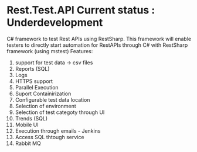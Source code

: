 # Rest.Test.API Current status : Underdevelopment
C# framework to test Rest APIs using RestSharp.
This framework will enable testers to directly start automation for RestAPIs through C# with RestSharp framework (using mstest)
Features:
1. support for test data -> csv files
2. Reports (SQL)
3. Logs
4. HTTPS support
5. Parallel Execution
6. Suport Containirization
7. Configurable test data location
8. Selection of environment
9. Selection of test categoty through UI
10. Trends (SQL)
11. Mobile UI
12. Execution through emails - Jenkins
13. Access SQL thtough service
14. Rabbit MQ
